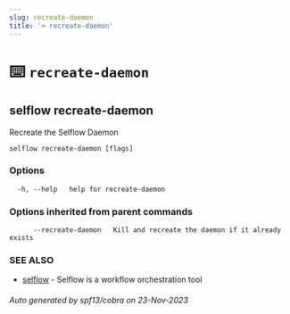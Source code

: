 ```yaml
---
slug: recreate-daemon
title: '⌨ recreate-daemon'
---
```


# ⌨️ `recreate-daemon`

## selflow recreate-daemon

Recreate the Selflow Daemon

```
selflow recreate-daemon [flags]
```

### Options

```
  -h, --help   help for recreate-daemon
```

### Options inherited from parent commands

```
      --recreate-daemon   Kill and recreate the daemon if it already exists
```

### SEE ALSO

- [selflow](selflow.md) - Selflow is a workflow orchestration tool

###### Auto generated by spf13/cobra on 23-Nov-2023
